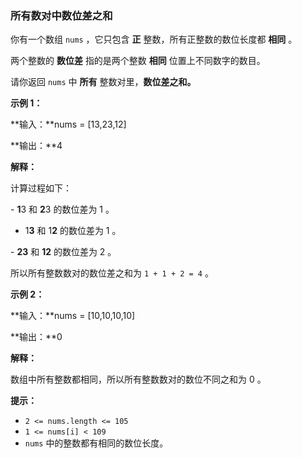 ### 所有数对中数位差之和 ###
你有一个数组 `nums` ，它只包含 **正** 整数，所有正整数的数位长度都 **相同** 。

两个整数的 **数位差** 指的是两个整数 **相同** 位置上不同数字的数目。

请你返回 `nums` 中 **所有** 整数对里，**数位差之和。**



**示例 1：**

**输入：**nums = [13,23,12]

**输出：**4

**解释：**

计算过程如下：


- **1**3 和 **2**3 的数位差为 1 。


- 1**3** 和 1**2** 的数位差为 1 。


- **23** 和 **12** 的数位差为 2 。


所以所有整数数对的数位差之和为 `1 + 1 + 2 = 4` 。


**示例 2：**

**输入：**nums = [10,10,10,10]

**输出：**0

**解释：**

数组中所有整数都相同，所以所有整数数对的数位不同之和为 0 。




**提示：**

* `2 <= nums.length <= 105`
* `1 <= nums[i] < 109`
* `nums` 中的整数都有相同的数位长度。

